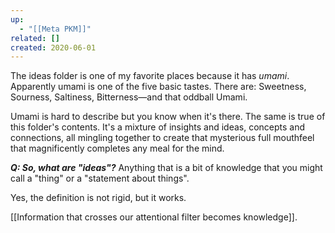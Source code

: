```yaml
---
up:
  - "[[Meta PKM]]"
related: []
created: 2020-06-01
---
```

The ideas folder is one of my favorite places because it has *umami*. Apparently umami is one of the five basic tastes. There are: Sweetness, Sourness, Saltiness, Bitterness—and that oddball Umami.

Umami is hard to describe but you know when it's there. The same is true of this folder's contents. It's a mixture of insights and ideas, concepts and connections, all mingling together to create that mysterious full mouthfeel that magnificently completes any meal for the mind. 

***Q: So, what are "ideas"?*** 
Anything that is a bit of knowledge that you might call a "thing" or a "statement about things". 

Yes, the definition is not rigid, but it works. 

[[Information that crosses our attentional filter becomes knowledge]].


